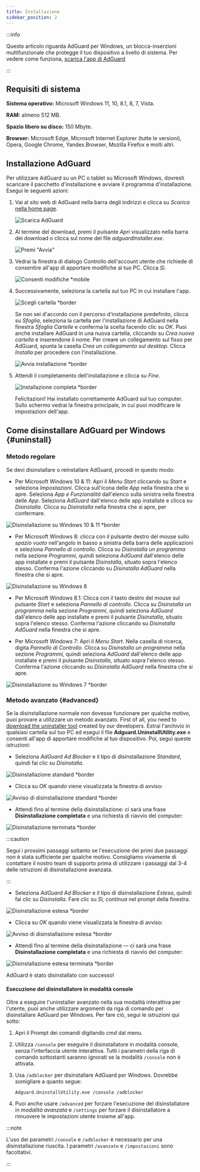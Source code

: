 ```yaml
---
title: Installazione
sidebar_position: 2
---
```


:::info

Questo articolo riguarda AdGuard per Windows, un blocca-inserzioni multifunzionale che protegge il tuo dispositivo a livello di sistema. Per vedere come funziona, [scarica l'app di AdGuard](https://agrd.io/download-kb-adblock)

:::

## Requisiti di sistema

**Sistema operativo:** Microsoft Windows 11, 10, 8.1, 8, 7, Vista.

**RAM:** almeno 512 MB.

**Spazio libero su disco:** 150 Mbyte.

**Browser:** Microsoft Edge, Microsoft Internet Explorer (tutte le versioni), Opera, Google Chrome, Yandex.Browser, Mozilla Firefox e molti altri.

## Installazione AdGuard

Per utilizzare AdGuard su un PC o tablet su Microsoft Windows, dovresti scaricare il pacchetto d'installazione e avviare il programma d'installazione. Esegui le seguenti azioni:

1. Vai al sito web di AdGuard [](http://adguard.com) nella barra degli indirizzi e clicca su *Scarica* [nella home page](https://adguard.com/download.html?auto=1).

   ![Scarica AdGuard](https://cdn.adtidy.org/content/kb/ad_blocker/windows/installation/download-from-website.png)

2. Al termine del download, premi il pulsante *Apri* visualizzato nella barra dei download o clicca sul nome del file *adguardInstaller.exe*.

   ![Premi "Avvia"](https://cdn.adtidy.org/content/kb/ad_blocker/windows/installation/click-download.png)

3. Vedrai la finestra di dialogo Controllo dell'account utente che richiede di consentire all'app di apportare modifiche al tuo PC. Clicca *Sì*.

   ![Consenti modifiche *mobile](https://cdn.adtidy.org/content/kb/ad_blocker/windows/installation/allow-changes.png)

4. Successivamente, seleziona la cartella sul tuo PC in cui installare l'app.

   ![Scegli cartella *border](https://cdn.adtidy.org/content/kb/ad_blocker/windows/installation/install-wizard.png)

   Se non sei d'accordo con il percorso d'installazione predefinito, clicca su *Sfoglia*, seleziona la cartella per l'installazione di AdGuard nella finestra *Sfoglia Cartelle* e conferma la scelta facendo clic su *OK*. Puoi anche installare AdGuard in una nuova cartella, cliccando su *Crea nuova cartella* e inserendone il nome. Per creare un collegamento sul fisso per AdGuard, spunta la casella *Crea un collegamento sul desktop*. Clicca *Installa* per procedere con l'installazione.

   ![Avvia installazione *border](https://cdn.adtidy.org/content/kb/ad_blocker/windows/installation/start-install.png)

5. Attendi il completamento dell'installazione e clicca su *Fine*.

   ![Installazione completa *border](https://cdn.adtidy.org/content/kb/ad_blocker/windows/installation/finish-install.png)

   Felicitazioni! Hai installato correttamente AdGuard sul tuo computer. Sullo schermo vedrai la finestra principale, in cui puoi modificare le impostazioni dell'app.

## Come disinstallare AdGuard per Windows {#uninstall}

### Metodo regolare

Se devi disinstallare o reinstallare AdGuard, procedi in questo modo:

- Per Microsoft Windows 10 & 11: Apri il *Menu Start* cliccando su *Start* e seleziona *Impostazioni*. Clicca sull'icona delle *App* nella finestra che si apre. Seleziona *App e Funzionalità* dall'elenco sulla sinistra nella finestra delle *App*. Seleziona *AdGuard* dall'elenco delle app installate e clicca su *Disinstalla*. Clicca su *Disinstalla* nella finestra che si apre, per confermare.

![Disinstallazione su Windows 10 & 11 *border](https://cdn.adtidy.org/content/kb/ad_blocker/windows/installation/win10-uninstall.png)

- Per Microsoft Windows 8: clicca con il pulsante destro del mouse sullo *spazio vuoto* nell'angolo in basso a sinistra della barra delle applicazioni e seleziona *Pannello di controllo*. Clicca su *Disinstalla un programma* nella sezione *Programmi*, quindi seleziona *AdGuard* dall'elenco delle app installate e premi il pulsante *Disinstalla*, situato sopra l'elenco stesso. Conferma l'azione cliccando su *Disinstalla AdGuard* nella finestra che si apre.

![Disinstallazione su Windows 8](https://cdn.adtidy.org/content/kb/ad_blocker/windows/installation/win8-uninstall.png)

- Per Microsoft Windows 8.1: Clicca con il tasto destro del mouse sul pulsante *Start* e seleziona *Pannello di controllo*. Clicca su *Disinstalla un programma* nella sezione *Programmi*, quindi seleziona *AdGuard* dall'elenco delle app installate e premi il pulsante *Disinstalla*, situato sopra l'elenco stesso. Conferma l'azione cliccando su *Disinstalla AdGuard* nella finestra che si apre.

- Per Microsoft Windows 7: Apri il *Menu Start*. Nella casella di ricerca, digita *Pannello di Controllo*. Clicca su *Disinstalla un programma* nella sezione *Programmi*, quindi seleziona *AdGuard* dall'elenco delle app installate e premi il pulsante *Disinstalla*, situato sopra l'elenco stesso. Conferma l'azione cliccando su *Disinstalla AdGuard* nella finestra che si apre.

![Disinstallazione su Windows 7 *border](https://cdn.adtidy.org/content/kb/ad_blocker/windows/installation/win7-uninstall.png)

### Metodo avanzato {#advanced}

Se la disinstallazione normale non dovesse funzionare per qualche motivo, puoi provare a utilizzare un metodo avanzato. First of all, you need to [download the uninstaller tool](https://static.adtidy.org/windows/uninstaller/uninstal_utility.zip) created by our developers. Estrai l'archivio in qualsiasi cartella sul tuo PC ed esegui il file **Adguard.UninstallUtility.exe** e consenti all'app di apportare modifiche al tuo dispositivo. Poi, segui queste istruzioni:

- Seleziona *AdGuard Ad Blocker* e il tipo di disinstallazione *Standard*, quindi fai clic su *Disinstalla*.

![Disinstallazione standard *border](https://cdn.adtidy.org/content/kb/ad_blocker/windows/installation/ab_standard.jpg)

- Clicca su *OK* quando viene visualizzata la finestra di avviso:

![Avviso di disinstallazione standard *border](https://cdn.adtidy.org/content/kb/ad_blocker/windows/installation/ab_extended_warning.jpg)

- Attendi fino al termine della disinstallazione: ci sarà una frase **Disinstallazione completata** e una richiesta di riavvio del computer:

![Disinstallazione terminata *border](https://cdn.adtidy.org/content/kb/ad_blocker/windows/installation/ab_standard_complete.jpg)

:::caution

Segui i prossimi passaggi soltanto se l'esecuzione dei primi due passaggi non è stata sufficiente per qualche motivo. Consigliamo vivamente di contattare il nostro team di supporto prima di utilizzare i passaggi dal 3-4 delle istruzioni di disinstallazione avanzata.

:::

- Seleziona *AdGuard Ad Blocker* e il tipo di disinstallazione *Estesa*, quindi fai clic su *Disinstalla*. Fare clic su *Sì, continua* nel prompt della finestra.

![Disinstallazione estesa *border](https://cdn.adtidy.org/content/kb/ad_blocker/windows/installation/ab_extended.jpg)

- Clicca su *OK* quando viene visualizzata la finestra di avviso:

![Avviso di disinstallazione estesa *border](https://cdn.adtidy.org/content/kb/ad_blocker/windows/installation/ab_extended_warning.jpg)

- Attendi fino al termine della disinstallazione — ci sarà una frase **Disinstallazione completata** e una richiesta di riavvio del computer:

![Disinstallazione estesa terminata *border](https://cdn.adtidy.org/content/kb/ad_blocker/windows/installation/ab_extended_complete.jpg)

AdGuard è stato disinstallato con successo!

#### Esecuzione del disinstallatore in modalità console

Oltre a eseguire l'uninstaller avanzato nella sua modalità interattiva per l'utente, puoi anche utilizzare argomenti da riga di comando per disinstallare AdGuard per Windows. Per fare ciò, segui le istruzioni qui sotto:

1. Apri il Prompt dei comandi digitando *cmd* dal menu.
2. Utilizza `/console` per eseguire il disinstallatore in modalità console, senza l'interfaccia utente interattiva. Tutti i parametri della riga di comando sottostanti saranno ignorati se la modalità `/console` non è attivata.
3. Usa `/adblocker` per disinstallare AdGuard per Windows. Dovrebbe somigliare a quanto segue:

   `Adguard.UninstallUtility.exe /console /adblocker`

4. Puoi anche usare `/advanced` per forzare l'esecuzione del disinstallatore in *modalità avanzata* e `/settings` per forzare il disinstallatore a rimuovere le impostazioni utente insieme all'app.

:::note

L'uso dei parametri `/console` e `/adblocker` è necessario per una disinstallazione riuscita. I parametri `/avanzate` e `/impostazioni` sono facoltativi.

:::
